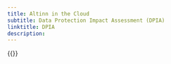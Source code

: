 ```yaml
---
title: Altinn in the Cloud
subtitle: Data Protection Impact Assessment (DPIA)
linktitle: DPIA
description: 
---
```


{{<children />}}
